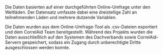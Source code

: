 Die Daten basierten auf einer durchgeführten Online-Umfrage unter den Weltläden. Der Datensatz umfasste dabei eine dreistellige Zahl an teilnehmenden Läden und mehrere dutzende Variablen.

Die Daten wurden aus dem Online-Umfrage-Tool als .csv-Dateien exportiert und dem CorrelAid Team bereitgestellt.  Während des Projekts wurden die Daten ausschließlich auf den Systemen des Dachverbands sowie CorrelAid-Servern gespeichert, sodass ein Zugang durch unberechtigte Dritte ausgeschlossen werden konnte.
